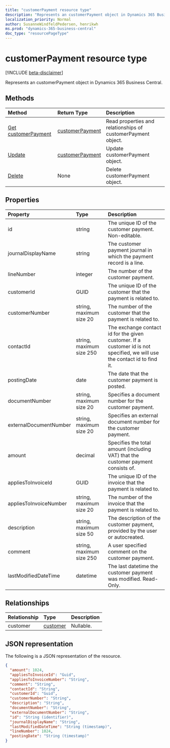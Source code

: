 ```yaml
---
title: "customerPayment resource type"
description: "Represents an customerPayment object in Dynamics 365 Business Central."
localization_priority: Normal
author: SusanneWindfeldPedersen, henrikwh
ms.prod: "dynamics-365-business-central"
doc_type: "resourcePageType"
---
```


# customerPayment resource type

[!INCLUDE [beta-disclaimer](../../includes/beta-disclaimer.md)]

Represents an customerPayment object in Dynamics 365 Business Central.

## Methods

| Method       | Return Type | Description |
|:-------------|:------------|:------------|
| [Get customerPayment](../api/dynamics-customerpayment-get.md) | [customerPayment](dynamics-customerpayment.md) | Read properties and relationships of customerPayment object. |
| [Update](../api/dynamics-customerpayment-update.md) | [customerPayment](dynamics-customerpayment.md) | Update customerPayment object. |
| [Delete](../api/dynamics-customerpayment-delete.md) | None | Delete customerPayment object. |

## Properties

| Property     | Type        | Description |
|:-------------|:------------|:------------|
|id|string|The unique ID of the customer payment. Non-editable.|
|journalDisplayName|string|The customer payment journal in which the payment record is a line.|
|lineNumber|integer|The number of the customer payment.|
|customerId|GUID|The unique ID of the customer that the payment is related to.|
|customerNumber|string, maximum size 20|The number of the customer that the payment is related to.|
|contactId|string, maximum size 250|The exchange contact id for the given customer. If a customer id is not specified, we will use the contact id to find it.|
|postingDate|date|The date that the customer payment is posted.|
|documentNumber|string, maximum size 20|Specifies a document number for the customer payment.|
|externalDocumentNumber|string, maximum size 20|Specifies an external document number for the customer payment.|
|amount|decimal|Specifies the total amount (including VAT) that the customer payment consists of.|
|appliesToInvoiceId|GUID|The unique ID of the invoice that the payment is related to.|
|appliesToInvoiceNumber|string, maximum size 20|The number of the invoice that the payment is related to.|
|description|string, maximum size 50|The description of the customer payment, provided by the user or autocreated.|
|comment|string, maximum size 250|A user specified comment on the customer payment.|
|lastModifiedDateTime|datetime|The last datetime the customer payment was modified. Read-Only.|

## Relationships

| Relationship | Type        | Description |
|:-------------|:------------|:------------|
|customer|[customer](dynamics-customer.md)| Nullable.|

## JSON representation

The following is a JSON representation of the resource.

<!-- {
  "blockType": "resource",
  "optionalProperties": [

  ],
  "@odata.type": "microsoft.graph.customerPayment",
  "baseType": "",
  "keyProperty": "id"
}-->

```json
{
  "amount": 1024,
  "appliesToInvoiceId": "Guid",
  "appliesToInvoiceNumber": "String",
  "comment": "String",
  "contactId": "String",
  "customerId": "Guid",
  "customerNumber": "String",
  "description": "String",
  "documentNumber": "String",
  "externalDocumentNumber": "String",
  "id": "String (identifier)",
  "journalDisplayName": "String",
  "lastModifiedDateTime": "String (timestamp)",
  "lineNumber": 1024,
  "postingDate": "String (timestamp)"
}
```

<!-- uuid: 16cd6b66-4b1a-43a1-adaf-3a886856ed98
2019-02-04 14:57:30 UTC -->
<!-- {
  "type": "#page.annotation",
  "description": "customerPayment resource",
  "keywords": "",
  "section": "documentation",
  "tocPath": ""
}-->